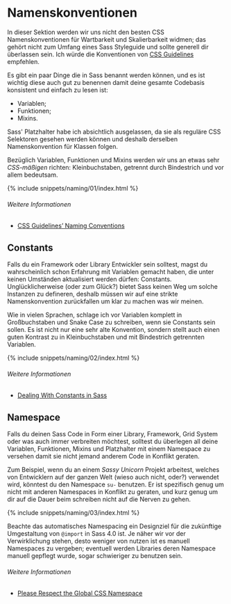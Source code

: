 
# Namenskonventionen

In dieser Sektion werden wir uns nicht den besten CSS Namenskonventionen für Wartbarkeit und Skalierbarkeit widmen; das gehört nicht zum Umfang eines Sass Styleguide und sollte generell dir überlassen sein. Ich würde die Konventionen von [CSS Guidelines](http://cssguidelin.es/#naming-conventions) empfehlen.

Es gibt ein paar Dinge die in Sass benannt werden können, und es ist wichtig diese auch gut zu benennen damit deine gesamte Codebasis konsistent und einfach zu lesen ist:

* Variablen;
* Funktionen;
* Mixins.

Sass' Platzhalter habe ich absichtlich ausgelassen, da sie als reguläre CSS Selektoren gesehen werden können und deshalb derselben Namenskonvention für Klassen folgen.

Bezüglich Variablen, Funktionen und Mixins werden wir uns an etwas sehr *CSS-mäßigen* richten: Kleinbuchstaben, getrennt durch Bindestrich und vor allem bedeutsam.

{% include snippets/naming/01/index.html %}

###### Weitere Informationen

* [CSS Guidelines’ Naming Conventions](http://cssguidelin.es/#naming-conventions)

## Constants

Falls du ein Framework oder Library Entwickler sein solltest, magst du wahrscheinlich schon Erfahrung mit Variablen gemacht haben, die unter keinen Umständen aktualisiert werden dürfen: Constants. Unglücklicherweise (oder zum Glück?) bietet Sass keinen Weg um solche Instanzen zu defineren, deshalb müssen wir auf eine strikte Namenskonvention zurückfallen um klar zu machen was wir meinen.

Wie in vielen Sprachen, schlage ich vor Variablen komplett in Großbuchstaben und Snake Case zu schreiben, wenn sie Constants sein sollen. Es ist nicht nur eine sehr alte Konvention, sondern stellt auch einen guten Kontrast zu in Kleinbuchstaben und mit Bindestrich getrennten Variablen.

{% include snippets/naming/02/index.html %}

###### Weitere Informationen

* [Dealing With Constants in Sass](http://www.sitepoint.com/dealing-constants-sass/)

## Namespace

Falls du deinen Sass Code in Form einer Library, Framework, Grid System oder was auch immer verbreiten möchtest, solltest du überlegen all deine Variablen, Funktionen, Mixins und Platzhalter mit einem Namespace zu versehen damit sie nicht jemand anderem Code in Konflikt geraten.

Zum Beispiel, wenn du an einem *Sassy Unicorn* Projekt arbeitest, welches von Entwicklern auf der ganzen Welt (wieso auch nicht, oder?) verwendet wird, könntest du den Namespace `su-` benutzen. Er ist spezifisch genug um nicht mit anderen Namespaces in Konflikt zu geraten, und kurz genug um dir auf die Dauer beim schreiben nicht auf die Nerven zu gehen.

{% include snippets/naming/03/index.html %}

<div class="note">
  <p>Beachte das automatisches Namespacing ein Designziel für die zukünftige Umgestaltung von <code>@import</code> in Sass 4.0 ist. Je näher wir vor der Verwirklichung stehen, desto weniger von nutzen ist es manuell Namespaces zu vergeben; eventuell werden Libraries deren Namespace manuell gepflegt wurde, sogar schwieriger zu benutzen sein.</p>
</div>

###### Weitere Informationen

* [Please Respect the Global CSS Namespace](http://blog.kaelig.fr/post/44554267597/please-respect-the-global-css-namespace)
